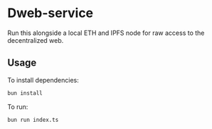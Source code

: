 # Dweb-service

Run this alongside a local ETH and IPFS node for raw access to the decentralized web.

## Usage

To install dependencies:

```bash
bun install
```

To run:

```bash
bun run index.ts
```
